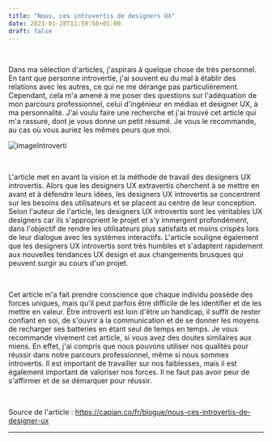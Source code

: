 ```yaml
---
title: "Nous, ces introvertis de designers UX"
date: 2023-01-28T11:59:58+01:00
draft: false
---
```


&nbsp;

Dans ma sélection d'articles, j'aspirais à quelque chose de très personnel. En tant que personne introvertie, j'ai souvent eu du mal à établir des relations avec les autres, ce qui ne me dérange pas particulièrement. Cependant, cela m'a amené à me poser des questions sur l'adéquation de mon parcours professionnel, celui d'ingénieur en médias et designer UX, à ma personnalité.
J'ai voulu faire une recherche et j'ai trouvé cet article qui m'a rassuré, dont je vous donne un petit résumé. Je vous le recommande, au cas où vous auriez les mêmes peurs que moi.

![imageIntroverti](/labVeilleTech/images/introverti.png "UX Designer Introvertis")

&nbsp;

L'article met en avant la vision et la méthode de travail des designers UX introvertis. Alors que les designers UX extravertis cherchent à se mettre en avant et à défendre leurs idées, les designers UX introvertis se concentrent sur les besoins des utilisateurs et se placent au centre de leur conception. Selon l'auteur de l'article, les designers UX introvertis sont les véritables UX designers car ils s'approprient le projet et s'y immergent profondément, dans l'objectif de rendre les utilisateurs plus satisfaits et moins crispés lors de leur dialogue avec les systèmes interactifs. L'article souligne également que les designers UX introvertis sont très humbles et s'adaptent rapidement aux nouvelles tendances UX design et aux changements brusques qui peuvent surgir au cours d'un projet.

&nbsp;

Cet article m'a fait prendre conscience que chaque individu possède des forces uniques, mais qu'il peut parfois être difficile de les identifier et de les mettre en valeur. Être introverti est loin d'être un handicap, il suffit de rester confiant en soi, de s'ouvrir à la communication et de se donner les moyens de recharger ses batteries en étant seul de temps en temps. Je vous recommande vivement cet article, si vous avez des doutes similaires aux miens. En effet, j'ai compris que nous pouvons utiliser nos qualités pour réussir dans notre parcours professionnel, même si nous sommes introvertis. Il est important de travailler sur nos faiblesses, mais il est également important de valoriser nos forces. Il ne faut pas avoir peur de s'affirmer et de se démarquer pour réussir.

&nbsp;

Source de l'article : https://capian.co/fr/blogue/nous-ces-introvertis-de-designer-ux
***